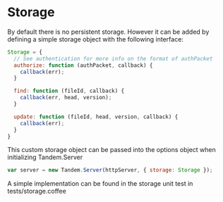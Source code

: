 Storage
===

By default there is no persistent storage. However it can be added by defining a simple storage object with the following interface:

```javascript
Storage = {
  // See authentication for more info on the format of authPacket
  authorize: function (authPacket, callback) {
    callback(err);
  }

  find: function (fileId, callback) {
    callback(err, head, version);
  }

  update: function (fileId, head, version, callback) {
    callback(err);
  }
}
```

This custom storage object can be passed into the options object when initializing Tandem.Server

```javascript
var server = new Tandem.Server(httpServer, { storage: Storage });
```

A simple implementation can be found in the storage unit test in tests/storage.coffee
